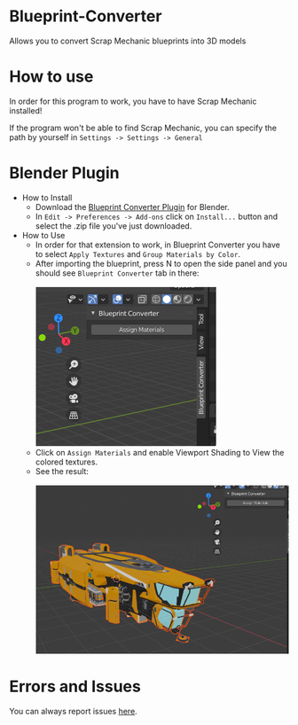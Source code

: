 # Blueprint-Converter
Allows you to convert Scrap Mechanic blueprints into 3D models

# How to use
In order for this program to work, you have to have Scrap Mechanic installed!

If the program won't be able to find Scrap Mechanic, you can specify the path by yourself in `Settings -> Settings -> General`

# Blender Plugin
- How to Install
    - Download the [Blueprint Converter Plugin](https://github.com/QuestionableM/Blueprint-Converter/blob/main/Blender%20Plugin.zip) for Blender.
    - In `Edit -> Preferences -> Add-ons` click on `Install...` button and select the .zip file you've just downloaded.
- How to Use
    - In order for that extension to work, in Blueprint Converter you have to select `Apply Textures` and `Group Materials by Color`.
    - After importing the blueprint, press N to open the side panel and you should see `Blueprint Converter` tab in there:
    <br/><br/>
    ![Guide 1](https://github.com/QuestionableM/Blueprint-Converter/blob/main/Images/BlenderExtension_Guide1.png)
    - Click on `Assign Materials` and enable Viewport Shading to View the colored textures.
    - See the result:
    <br/><br/>
    ![Guide 2](https://github.com/QuestionableM/Blueprint-Converter/blob/main/Images/BlenderExtension_Guide2.png)

# Errors and Issues
You can always report issues [here](https://github.com/QuestionableM/Blueprint-Converter/issues).
